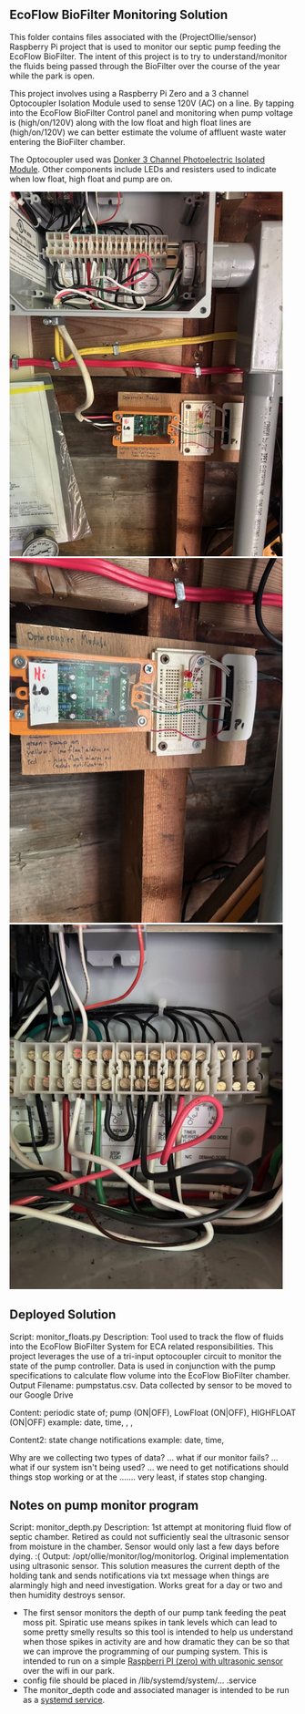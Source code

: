 
EcoFlow BioFilter Monitoring Solution
-------------------------------------
This folder contains files associated with the (ProjectOllie/sensor) Raspberry Pi project that is used to monitor our septic pump feeding the EcoFlow BioFilter. The intent of this project is to try to understand/monitor the fluids being passed through the BioFilter over the course of the year while the park is open.

This project involves using a Raspberry Pi Zero and a 3 channel Optocoupler Isolation Module used to sense 120V (AC) on a line.  By tapping into the EcoFlow BioFilter Control panel and monitoring when pump voltage is (high/on/120V) along with the low float and high float lines are (high/on/120V) we can better estimate the volume of affluent waste water entering the BioFilter chamber.

The Optocoupler used was [Donker 3 Channel Photoelectric Isolated Module](https://www.amazon.ca/Channel-Optocoupler-Isolation-Isolated-Detection/dp/B081D1N443). Other components include LEDs and resisters used to indicate when low float, high float and pump are on.

![](https://github.com/edwardspbe/ProjectOllie/blob/master/sensors/DeploymentBigPicture.jpg)
![](https://github.com/edwardspbe/ProjectOllie/blob/master/sensors/PiZeroAndOptoCouplerBoard.jpg)
![](https://github.com/edwardspbe/ProjectOllie/blob/master/sensors/PumpCtrlWiring.jpg)

Deployed Solution
-----------------
Script: monitor_floats.py
Description: Tool used to track the flow of fluids into the EcoFlow BioFilter System for ECA related responsibilities.
             This project leverages the use of a tri-input optocoupler circuit to monitor the state of the pump 
             controller. Data is used in conjunction with the pump specifications to calculate flow volume into the 
             EcoFlow BioFilter chamber.
Output Filename: pumpstatus.csv.<date>
Data collected by sensor to be moved to our Google Drive

Content: periodic state of; pump (ON|OFF), LowFloat (ON|OFF), HIGHFLOAT (ON|OFF)
example:  date, time, <pstate>, <lfstate>, <hfstate>

Content2: state change notifications
example: date, time, <object> <oldstate> <newstate> 

Why are we collecting two types of data? 
... what if our monitor fails?
... what if our system isn't being used?
... we need to get notifications should things stop working or at the 
....... very least, if states stop changing.

Notes on pump monitor program
-----------------------------
Script: monitor_depth.py
Description: 1st attempt at monitoring fluid flow of septic chamber.  Retired as could not sufficiently seal 
            the ultrasonic sensor from moisture in the chamber.  Sensor would only last a few days before dying. :(
Output: /opt/ollie/monitor/log/monitorlog.<date>
Original implementation using ultrasonic sensor.  This solution measures the 
current depth of the holding tank and sends notifications via txt message
when things are alarmingly high and need investigation. Works great for a day
or two and then humidity destroys sensor.
-   The first sensor monitors the depth of our pump tank feeding the peat moss pit.  Spiratic use means spikes in tank levels which can lead to some pretty smelly results so this tool is intended to help us understand when those spikes in activity are and how dramatic they can be so that we can improve the programming of our pumping system.  This is intended to run on a simple [Raspberri PI (zero) with ultrasonic sensor](https://tutorials-raspberrypi.com/raspberry-pi-ultrasonic-sensor-hc-sr04/) over the wifi in our park.
- config file should be placed in /lib/systemd/system/... .service
-   The monitor_depth code and associated manager is intended to be run as a [systemd service](https://www.digitalocean.com/community/tutorials/how-to-use-systemctl-to-manage-systemd-services-and-units). 





